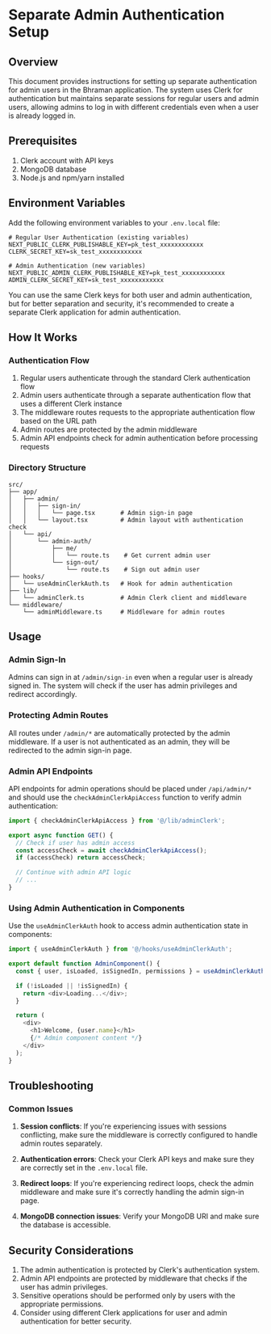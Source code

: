 # Separate Admin Authentication Setup

## Overview

This document provides instructions for setting up separate authentication for admin users in the Bhraman application. The system uses Clerk for authentication but maintains separate sessions for regular users and admin users, allowing admins to log in with different credentials even when a user is already logged in.

## Prerequisites

1. Clerk account with API keys
2. MongoDB database
3. Node.js and npm/yarn installed

## Environment Variables

Add the following environment variables to your `.env.local` file:

```
# Regular User Authentication (existing variables)
NEXT_PUBLIC_CLERK_PUBLISHABLE_KEY=pk_test_xxxxxxxxxxxx
CLERK_SECRET_KEY=sk_test_xxxxxxxxxxxx

# Admin Authentication (new variables)
NEXT_PUBLIC_ADMIN_CLERK_PUBLISHABLE_KEY=pk_test_xxxxxxxxxxxx
ADMIN_CLERK_SECRET_KEY=sk_test_xxxxxxxxxxxx
```

You can use the same Clerk keys for both user and admin authentication, but for better separation and security, it's recommended to create a separate Clerk application for admin authentication.

## How It Works

### Authentication Flow

1. Regular users authenticate through the standard Clerk authentication flow
2. Admin users authenticate through a separate authentication flow that uses a different Clerk instance
3. The middleware routes requests to the appropriate authentication flow based on the URL path
4. Admin routes are protected by the admin middleware
5. Admin API endpoints check for admin authentication before processing requests

### Directory Structure

```
src/
├── app/
│   ├── admin/
│   │   ├── sign-in/
│   │   │   └── page.tsx       # Admin sign-in page
│   │   └── layout.tsx         # Admin layout with authentication check
│   └── api/
│       └── admin-auth/
│           ├── me/
│           │   └── route.ts    # Get current admin user
│           └── sign-out/
│               └── route.ts    # Sign out admin user
├── hooks/
│   └── useAdminClerkAuth.ts   # Hook for admin authentication
├── lib/
│   └── adminClerk.ts          # Admin Clerk client and middleware
└── middleware/
    └── adminMiddleware.ts     # Middleware for admin routes
```

## Usage

### Admin Sign-In

Admins can sign in at `/admin/sign-in` even when a regular user is already signed in. The system will check if the user has admin privileges and redirect accordingly.

### Protecting Admin Routes

All routes under `/admin/*` are automatically protected by the admin middleware. If a user is not authenticated as an admin, they will be redirected to the admin sign-in page.

### Admin API Endpoints

API endpoints for admin operations should be placed under `/api/admin/*` and should use the `checkAdminClerkApiAccess` function to verify admin authentication:

```typescript
import { checkAdminClerkApiAccess } from '@/lib/adminClerk';

export async function GET() {
  // Check if user has admin access
  const accessCheck = await checkAdminClerkApiAccess();
  if (accessCheck) return accessCheck;

  // Continue with admin API logic
  // ...
}
```

### Using Admin Authentication in Components

Use the `useAdminClerkAuth` hook to access admin authentication state in components:

```typescript
import { useAdminClerkAuth } from '@/hooks/useAdminClerkAuth';

export default function AdminComponent() {
  const { user, isLoaded, isSignedIn, permissions } = useAdminClerkAuth();

  if (!isLoaded || !isSignedIn) {
    return <div>Loading...</div>;
  }

  return (
    <div>
      <h1>Welcome, {user.name}</h1>
      {/* Admin component content */}
    </div>
  );
}
```

## Troubleshooting

### Common Issues

1. **Session conflicts**: If you're experiencing issues with sessions conflicting, make sure the middleware is correctly configured to handle admin routes separately.

2. **Authentication errors**: Check your Clerk API keys and make sure they are correctly set in the `.env.local` file.

3. **Redirect loops**: If you're experiencing redirect loops, check the admin middleware and make sure it's correctly handling the admin sign-in page.

4. **MongoDB connection issues**: Verify your MongoDB URI and make sure the database is accessible.

## Security Considerations

1. The admin authentication is protected by Clerk's authentication system.
2. Admin API endpoints are protected by middleware that checks if the user has admin privileges.
3. Sensitive operations should be performed only by users with the appropriate permissions.
4. Consider using different Clerk applications for user and admin authentication for better security.